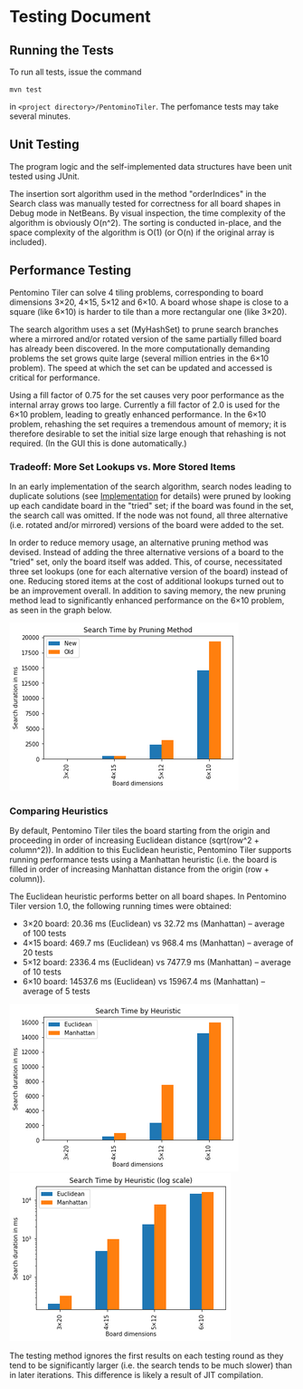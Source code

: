 # Testing Document

## Running the Tests

To run all tests, issue the command
```
mvn test
```
in `<project directory>/PentominoTiler`. The perfomance tests may take several minutes.

## Unit Testing

The program logic and the self-implemented data structures have been unit tested using JUnit.

The insertion sort algorithm used in the method "orderIndices" in the Search class was manually tested for correctness for all board shapes in Debug mode in NetBeans. By visual inspection, the time complexity of the algorithm is obviously O(n^2). The sorting is conducted in-place, and the space complexity of the algorithm is O(1) (or O(n) if the original array is included).

## Performance Testing

Pentomino Tiler can solve 4 tiling problems, corresponding to board dimensions 3×20, 4×15, 5×12 and 6×10. A board whose shape is close to a square (like 6×10) is harder to tile than a more rectangular one (like 3×20).

The search algorithm uses a set (MyHashSet) to prune search branches where a mirrored and/or rotated version of the same partially filled board has already been discovered. In the more computationally demanding problems the set grows quite large (several million entries in the 6×10 problem). The speed at which the set can be updated and accessed is critical for performance.

Using a fill factor of 0.75 for the set causes very poor performance as the internal array grows too large. Currently a fill factor of 2.0 is used for the 6×10 problem, leading to greatly enhanced performance. In the 6×10 problem, rehashing the set requires a tremendous amount of memory; it is therefore desirable to set the initial size large enough that rehashing is not required. (In the GUI this is done automatically.)

### Tradeoff: More Set Lookups vs. More Stored Items

In an early implementation of the search algorithm, search nodes leading to duplicate solutions (see [Implementation](Implementation_Document.md) for details) were pruned by looking up each candidate board in the "tried" set; if the board was found in the set, the search call was omitted. If the node was not found, all three alternative (i.e. rotated and/or mirrored) versions of the board were added to the set.

In order to reduce memory usage, an alternative pruning method was devised. Instead of adding the three alternative versions of a board to the "tried" set, only the board itself was added. This, of course, necessitated three set lookups (one for each alternative version of the board) instead of one. Reducing stored items at the cost of additional lookups turned out to be an improvement overall. In addition to saving memory, the new pruning method lead to significantly enhanced performance on the 6×10 problem, as seen in the graph below.

![Plot of search times by pruning method](https://github.com/juhamyllari/pentomino-tiler/blob/master/Documentation/pruning.png)

### Comparing Heuristics

By default, Pentomino Tiler tiles the board starting from the origin and proceeding in order of increasing Euclidean distance (sqrt(row^2 + column^2)). In addition to this Euclidean heuristic, Pentomino Tiler supports running performance tests using a Manhattan heuristic (i.e. the board is filled in order of increasing Manhattan distance from the origin (row + column)).

The Euclidean heuristic performs better on all board shapes. In Pentomino Tiler version 1.0, the following running times were obtained:
* 3×20 board: 20.36 ms (Euclidean) vs 32.72 ms (Manhattan) – average of 100 tests
* 4×15 board: 469.7 ms (Euclidean) vs 968.4 ms (Manhattan) – average of 20 tests
* 5×12 board: 2336.4 ms (Euclidean) vs 7477.9 ms (Manhattan) – average of 10 tests
* 6×10 board: 14537.6 ms (Euclidean) vs 15967.4 ms (Manhattan) – average of 5 tests

![Plot of search times by heuristic ](https://github.com/juhamyllari/pentomino-tiler/blob/master/Documentation/durations.png)
![Log plot of search times by heuristic](https://github.com/juhamyllari/pentomino-tiler/blob/master/Documentation/logdurations.png)

The testing method ignores the first results on each testing round as they tend to be significantly larger (i.e. the search tends to be much slower) than in later iterations. This difference is likely a result of JIT compilation.

